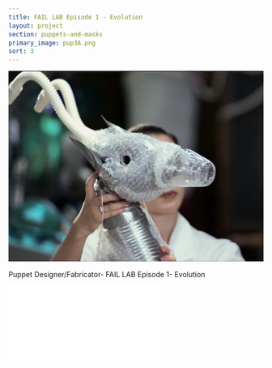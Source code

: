 ```yaml
---
title: FAIL LAB Episode 1 - Evolution
layout: project
section: puppets-and-masks
primary_image: pup3A.png
sort: 3
---
```


![FAIL LAB Hartebeest](/img/puppets-and-masks/pup3B.png)

Puppet Designer/Fabricator- FAIL LAB Episode 1- Evolution

<div class="video-container">
  <iframe src="//www.youtube.com/embed/c0msBWyTzU0" frameborder="0" allowfullscreen></iframe>
</div>
